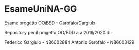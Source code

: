 # EsameUniNA-GG
Esame progetto OO/BSD - Garofalo/Gargiulo

Repository per il progetto OO/BDD a.a 2019/2020 di:

Federico Gargiulo - N86002884
Antonio Garofalo - N86003129
